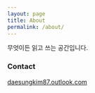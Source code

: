```yaml
---
layout: page
title: About
permalink: /about/
---
```


무엇이든 읽고 쓰는 공간입니다.

### Contact

[daesungkim87.outlook.com](mailto:daesungkim87.outlook.com)